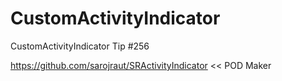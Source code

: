 # CustomActivityIndicator
CustomActivityIndicator Tip #256

https://github.com/sarojraut/SRActivityIndicator << POD Maker
